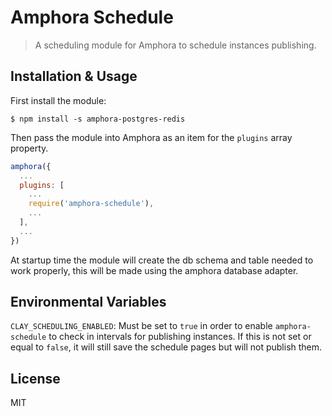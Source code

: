 # Amphora Schedule

> A scheduling module for Amphora to schedule instances publishing.

## Installation & Usage

First install the module:

```ssh
$ npm install -s amphora-postgres-redis
```

Then pass the module into Amphora as an item for the `plugins` array property.

```javascript
amphora({
  ...
  plugins: [
    ...
    require('amphora-schedule'),
    ...
  ],
  ...
})
```

At startup time the module will create the db schema and table needed to work properly, this will be made using the amphora database adapter.

## Environmental Variables

`CLAY_SCHEDULING_ENABLED`: Must be set to `true` in order to enable `amphora-schedule` to check in intervals for publishing instances. If this is not set or equal to `false`, it will still save the schedule pages but will not publish them.

## License

MIT
